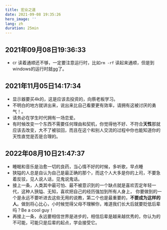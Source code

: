 ```yaml
---
title: 宏业之道
date: 2021-09-08 19:35:26
hero_image: ''
lang: zh
duration: 25min
---
```


## 2021年09月08日19:36:33
- cr 读着通顺还不够，一定要注意运行时，比如`rm -rf` 读起来通顺，但是到windows的运行时就gg了。 

## 2021年11月05日14:17:34
- 显示器要买4k的，这是应该去投资的，向蔡老板学习。 
- 不明白的地方就讲出来，说出来比自己看要更有效率，请拥有这被讨厌的勇气！。 
- 请务必在学生时代拥有一场恋爱。
- 有时候改变一个东西不需要任何理由和契机，你觉得他不好、不符合**天性**那就应该去改变，大不了被驳回，而且在这个和别人交流的过程中你也能知道你的天性直觉是否是合理的。

## 2022年08月10日21:47:37
- 睡眠和音乐是治愈一切的良药，当心情不好的时候，多听歌，早点睡
- 狭隘的人总是自认为自己是最正确的那个，而这个人大多是你的上司，不要急着反驳，见人说人话，见鬼说鬼话。
- 接上一条，人类其中最可怕、最不被意识到的一个缺点就是喜欢否定年轻一代，这种人狭隘、无知，喜欢把自己的经历强加到所有人身上，
你要做到的一个是永远不要听进去这些无用的说教，第二个也是最重要的，**不要成为这样的人**。做到将心比心，小时候觉得父母不理解你，难道我们长大后就要贬低后辈吗？Be a cool guy！
- 再接上一条，永远要相信世界是进步的，相信后辈是越来越优秀的，你认为的不可能，可能只是后辈的起点，学会接受它。
